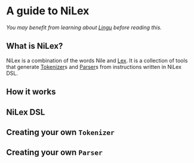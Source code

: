 # A guide to NiLex

_You may benefit from learning about [Lingu](lingu.md) before reading this._

## What is NiLex?

NiLex is a combination of the words Nile and [Lex](https://en.wiktionary.org/wiki/Lex). It is a collection of tools that generate [Tokenizer](src/main/kotlin/ir/smmh/lingu/Tokenizer.kt)s and [Parser](src/main/kotlin/ir/smmh/lingu/Parser.kt)s from instructions written in NiLex DSL.

## How it works



## NiLex DSL



## Creating your own `Tokenizer`



## Creating your own `Parser`


